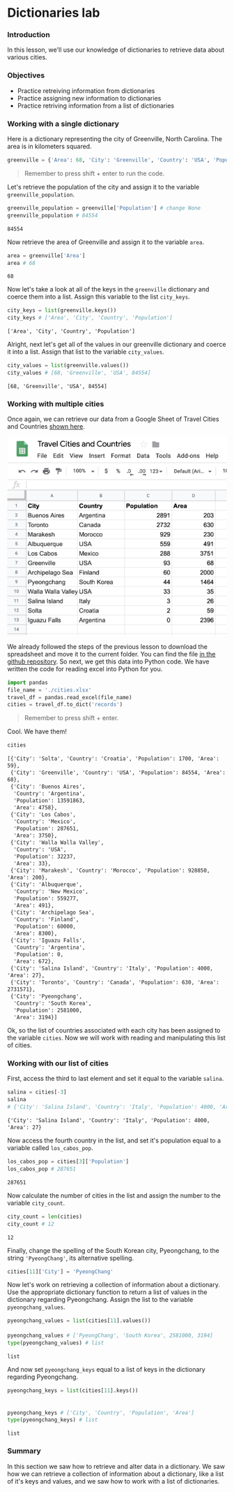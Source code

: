 
# Dictionaries lab

### Introduction

In this lesson, we'll use our knowledge of dictionaries to retrieve data about various cities.

### Objectives

* Practice retreiving information from dictionaries
* Practice assigning new information to dictionaries
* Practice retriving information from a list of dictionaries

### Working with a single dictionary

Here is a dictionary representing the city of Greenville, North Carolina.  The area is in kilometers squared.


```python
greenville = {'Area': 68, 'City': 'Greenville', 'Country': 'USA', 'Population': 84554}
```

> Remember to press shift + enter to run the code.

Let's retrieve the population of the city and assign it to the variable `greenville_population`.


```python
greenville_population = greenville['Population'] # change None
greenville_population # 84554
```




    84554



Now retrieve the area of Greenville and assign it to the variable `area`.


```python
area = greenville['Area']
area # 68
```




    68



Now let's take a look at all of the keys in the `greenville` dictionary and coerce them into a list.  Assign this variable to the list `city_keys`.


```python
city_keys = list(greenville.keys())
city_keys # ['Area', 'City', 'Country', 'Population']
```




    ['Area', 'City', 'Country', 'Population']



Alright, next let's get all of the values in our greenville dictionary and coerce it into a list.  Assign that list to the variable `city_values`.


```python
city_values = list(greenville.values())
city_values # [68, 'Greenville', 'USA', 84554]
```




    [68, 'Greenville', 'USA', 84554]



### Working with multiple cities

Once again, we can retrieve our data from a Google Sheet of Travel Cities and Countries [shown here](https://docs.google.com/spreadsheets/d/1BTJMMFH9t4p5UmHj5kiC6PGfMN6yaaaZkocx0mDqTK0/edit#gid=0).  

![](./countries-cities.png)

We already followed the steps of the previous lesson to download the spreadsheet and move it to the current folder.  You can find the file [in the github repository](https://github.com/learn-co-curriculum/python-lists-lab).  So next, we get this data into Python code.  We have written the code for reading excel into Python for you.


```python
import pandas
file_name = './cities.xlsx'
travel_df = pandas.read_excel(file_name)
cities = travel_df.to_dict('records')
```

> Remember to press shift + enter.

Cool.  We have them!


```python
cities
```




    [{'City': 'Solta', 'Country': 'Croatia', 'Population': 1700, 'Area': 59},
     {'City': 'Greenville', 'Country': 'USA', 'Population': 84554, 'Area': 68},
     {'City': 'Buenos Aires',
      'Country': 'Argentina',
      'Population': 13591863,
      'Area': 4758},
     {'City': 'Los Cabos',
      'Country': 'Mexico',
      'Population': 287651,
      'Area': 3750},
     {'City': 'Walla Walla Valley',
      'Country': 'USA',
      'Population': 32237,
      'Area': 33},
     {'City': 'Marakesh', 'Country': 'Morocco', 'Population': 928850, 'Area': 200},
     {'City': 'Albuquerque',
      'Country': 'New Mexico',
      'Population': 559277,
      'Area': 491},
     {'City': 'Archipelago Sea',
      'Country': 'Finland',
      'Population': 60000,
      'Area': 8300},
     {'City': 'Iguazu Falls',
      'Country': 'Argentina',
      'Population': 0,
      'Area': 672},
     {'City': 'Salina Island', 'Country': 'Italy', 'Population': 4000, 'Area': 27},
     {'City': 'Toronto', 'Country': 'Canada', 'Population': 630, 'Area': 2731571},
     {'City': 'Pyeongchang',
      'Country': 'South Korea',
      'Population': 2581000,
      'Area': 3194}]



Ok, so the list of countries associated with each city has been assigned to the variable `cities`.  Now we will work with reading and manipulating this list of cities.

### Working with our list of cities

First, access the third to last element and set it equal to the variable `salina`.


```python
salina = cities[-3] 
salina
# {'City': 'Salina Island', 'Country': 'Italy', 'Population': 4000, 'Area': 27}
```




    {'City': 'Salina Island', 'Country': 'Italy', 'Population': 4000, 'Area': 27}



Now access the fourth country in the list, and set it's population equal to a variable called `los_cabos_pop`.


```python
los_cabos_pop = cities[3]['Population']
los_cabos_pop # 287651
```




    287651



Now calculate the number of cities in the list and assign the number to the variable `city_count`.


```python
city_count = len(cities)
city_count # 12
```




    12



Finally, change the spelling of the South Korean city, Pyeongchang, to the string `'PyeongChang'`, its alternative spelling.


```python
cities[11]['City'] = 'PyeongChang'
```

Now let's work on retrieving a collection of information about a dictionary.  Use the appropriate dictionary function to return a list of values in the dictionary regarding Pyeongchang.   Assign the list to the variable `pyeongchang_values`.


```python
pyeongchang_values = list(cities[11].values())

pyeongchang_values # ['PyeongChang', 'South Korea', 2581000, 3194]
type(pyeongchang_values) # list
```




    list



And now set `pyeongchang_keys` equal to a list of keys in the dictionary regarding Pyeongchang.


```python
pyeongchang_keys = list(cities[11].keys())


pyeongchang_keys # ['City', 'Country', 'Population', 'Area']
type(pyeongchang_keys) # list
```




    list



### Summary

In this section we saw how to retrieve and alter data in a dictionary.  We saw how we can retrieve a collection of information about a dictionary, like a list of it's keys and values, and we saw how to work with a list of dictionaries.
